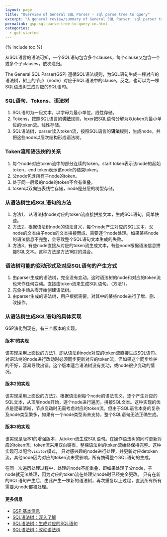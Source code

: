 ```yaml
---
layout: page
title: "Overview of General SQL Parser - sql parse tree to query"
excerpt: "A general review/summary of General SQL Parser: sql parser tree to query"
permalink: gsp-sql-parse-tree-to-query-cn.html
categories:
  - get-started
---
```


{% include toc %}

从SQL语言的语法可知，一个SQL语句包含多个clauses，每个clause又包含一个或多个子clauses，依次递归。

The General SQL Parser(GSP) 遵循SQL语法规则，为SQL语句生成一棵对应的语法树，树上的节点（node）对应于SQL语法中的clause。反之，也可以为一棵SQL语法树生成对应的SQL语句。


### SQL语句、Tokens、语法树
1. SQL语句为一段文本，以字母为最小单位，线性存储。
2. Tokens，按照SQL语言的**词法**规则，lexer把SQL语句分解为以token为最小单位的token流。线性存储。
3. SQL语法树，parser读入token流，按照SQL语言的**语法**规则，生成node，并把这些node以层次结构形成语法树。


### Token流和语法树的关系
1. 每个node对应token流中的部分连续的token。start token表示该node的起始token，end token表示该node的结束token。
2. 父node包含所有子node的token。
3. 处于同一层级的node的token不会有重叠。
4. token以双向链表线性存储，node是分层的树型存储。 

### 从语法树生成SQL语句的方法
1. 方法1， 从语法树node对应的token流直接拼接文本，生成SQL语句。简单快速。
2. 方法2，根据语法树node的语法含义，每个node产生对应的SQL文本，父node的文本由子node的文本拼接而成，需要逐个node处理。如果某些node的语法信息不完整，会导致整个SQL语句文本生成的失败。
3. 方法3，有些node直接从对应的token流生成文本，有些node根据语法信息拼接SQL文本。这种方法是方法1和2的混合。


### 语法树可能的变动形式及对应SQL语句的产生方式
1. 由parser生成的语法树，完全没有变动。这时语法树的node和对应的token流也未作任何变动。直接由token流来生成SQL语句。（方法1）。
2. 完全手动从零开始创建语法树。
3. 由parser生成的语法树，用户根据需要，对其中的某些node进行了增、删、改操作。


### 从语法树生成SQL语句的具体实现

GSP演化到现在，有三个版本的实现。

#### 版本1的实现
该实现采用上面说的方法1，即从语法树node对应的token流直接生成SQL语句。对语法树的node进行改动时必须同步更新对应的token流，但如果这个同步维护的不好，容易导致出错。这个版本适合语法树没有变动，或node很少变动的情况。

#### 版本2的实现
该实现采用上面说的方法2。根据语法树每个node的语法含义，逐个产生对应的SQL文本，从顶层node开始，逐个node进行遍历，拼接SQL文本。这种实现的优点是逻辑清晰，节点变动时无需考虑对应的token流。但由于SQL语言本身的复杂及node类型繁多，如果有一个node类型尚未支持，整个SQL语句无法正确生成。

#### 版本3的实现
该实现是版本1的增强版本，从token流生成SQL语句。在操作语法树的同时更新对应的token流，token流采用双向链表，整棵语法树的token流始终保持完整。这种实现可以配合`visitor`模式，
只对感兴趣的node进行处理，并更新对应detoken流，其他node因为对应的token流未受影响，所有妨碍整个SQL语句的生成。

在同一次遍历处理过程中，处理的node不能重叠，即如果处理了父node，子node就无法处理，因为对应的token流在处理父node时已经完全更改。
只有在新的SQL语句产生后，由此产生一棵新的语法树，再次重复以上过程，直到所有所有需要大node都被处理。

#### 更多信息
- [GSP 基本信息](/gsp-overview-cn.html) 
- [SQL语法树：深入了解](/gsp-overview-sql-parse-tree-cn.html) 
- [SQL语法树：生成对应的SQL语句](/gsp-sql-parse-tree-to-query-cn.html)
- [SQL语法树：改动语法树](/gsp-sql-parse-tree-manipulation-cn.html) 
